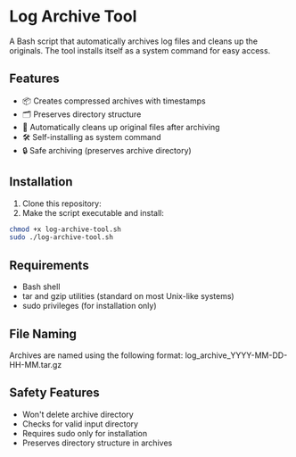 # Log Archive Tool

A Bash script that automatically archives log files and cleans up the originals. The tool installs itself as a system command for easy access.

## Features

- 📦 Creates compressed archives with timestamps
- 🗂️ Preserves directory structure
- 🧹 Automatically cleans up original files after archiving
- 🛠️ Self-installing as system command
- 🔒 Safe archiving (preserves archive directory)

## Installation

1. Clone this repository:
2. Make the script executable and install:

```bash
chmod +x log-archive-tool.sh
sudo ./log-archive-tool.sh
```


## Requirements

- Bash shell
- tar and gzip utilities (standard on most Unix-like systems)
- sudo privileges (for installation only)

## File Naming

Archives are named using the following format:
log_archive_YYYY-MM-DD-HH-MM.tar.gz

## Safety Features

- Won't delete archive directory
- Checks for valid input directory
- Requires sudo only for installation
- Preserves directory structure in archives